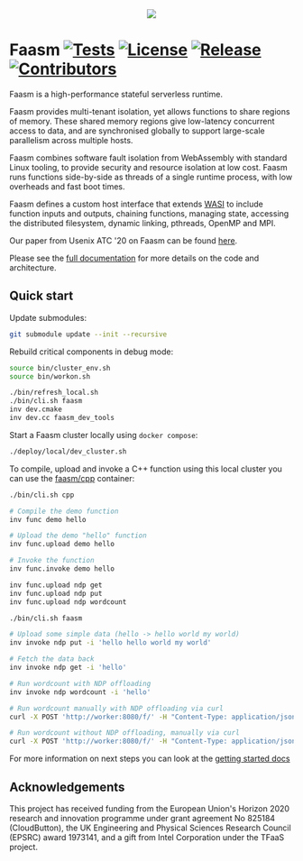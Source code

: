 <div align="center">
<img src="https://raw.githubusercontent.com/faasm/faasm/main/faasm_logo.png"></img>
</div>

# Faasm [![Tests](https://github.com/faasm/faasm/workflows/Tests/badge.svg?branch=main)](https://github.com/faasm/faasm/actions)  [![License](https://img.shields.io/github/license/faasm/faasm.svg)](https://github.com/faasm/faasm/blob/main/LICENSE.md)  [![Release](https://img.shields.io/github/release/faasm/faasm.svg)](https://github.com/faasm/faasm/releases/)  [![Contributors](https://img.shields.io/github/contributors/faasm/faasm.svg)](https://github.com/faasm/faasm/graphs/contributors/)

Faasm is a high-performance stateful serverless runtime.

Faasm provides multi-tenant isolation, yet allows functions to share regions of
memory. These shared memory regions give low-latency concurrent access to data,
and are synchronised globally to support large-scale parallelism across multiple
hosts.

Faasm combines software fault isolation from WebAssembly with standard Linux
tooling, to provide security and resource isolation at low cost. Faasm runs
functions side-by-side as threads of a single runtime process, with low
overheads and fast boot times.

Faasm defines a custom host interface that extends [WASI](https://wasi.dev/) to
include function inputs and outputs, chaining functions, managing state,
accessing the distributed filesystem, dynamic linking, pthreads, OpenMP and MPI.

Our paper from Usenix ATC '20 on Faasm can be found
[here](https://www.usenix.org/conference/atc20/presentation/shillaker).

Please see the [full documentation](https://faasm.readthedocs.io/en/latest/) for
more details on the code and architecture.

## Quick start

Update submodules:

```bash
git submodule update --init --recursive
```

Rebuild critical components in debug mode:
```bash
source bin/cluster_env.sh
source bin/workon.sh

./bin/refresh_local.sh
./bin/cli.sh faasm
inv dev.cmake
inv dev.cc faasm_dev_tools
```

Start a Faasm cluster locally using `docker compose`:

```bash
./deploy/local/dev_cluster.sh
```

To compile, upload and invoke a C++ function using this local cluster you can
use the [faasm/cpp](https://github.com/faasm/cpp) container:

```bash
./bin/cli.sh cpp

# Compile the demo function
inv func demo hello

# Upload the demo "hello" function
inv func.upload demo hello

# Invoke the function
inv func.invoke demo hello

inv func.upload ndp get
inv func.upload ndp put
inv func.upload ndp wordcount
```

```bash
./bin/cli.sh faasm

# Upload some simple data (hello -> hello world my world)
inv invoke ndp put -i 'hello hello world my world'

# Fetch the data back
inv invoke ndp get -i 'hello'

# Run wordcount with NDP offloading
inv invoke ndp wordcount -i 'hello'

# Run wordcount manually with NDP offloading via curl
curl -X POST 'http://worker:8080/f/' -H "Content-Type: application/json" -d '{"async": false, "user": "ndp", "function": "wordcount", "input_data": "hello"}'

# Run wordcount without NDP offloading, manually via curl
curl -X POST 'http://worker:8080/f/' -H "Content-Type: application/json" -d '{"async": false, "user": "ndp", "function": "wordcount", "input_data": "hello", "forbid_ndp": true}'
```

For more information on next steps you can look at the [getting started
docs](https://faasm.readthedocs.io/en/latest/source/getting_started.html)

## Acknowledgements

This project has received funding from the European Union's Horizon 2020
research and innovation programme under grant agreement No 825184 (CloudButton),
the UK Engineering and Physical Sciences Research Council (EPSRC) award 1973141,
and a gift from Intel Corporation under the TFaaS project.
